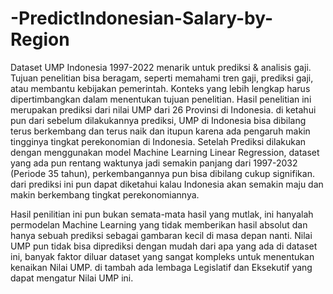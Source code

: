 # -PredictIndonesian-Salary-by-Region
Dataset UMP Indonesia 1997-2022 menarik untuk prediksi &amp; analisis gaji. Tujuan penelitian bisa beragam, seperti memahami tren gaji, prediksi gaji, atau membantu kebijakan pemerintah. Konteks yang lebih lengkap harus dipertimbangkan dalam menentukan tujuan penelitian.
Hasil penelitian ini merupakan prediksi dari nilai UMP dari 26 Provinsi di Indonesia. di ketahui pun dari sebelum dilakukannya prediksi, UMP di Indonesia bisa dibilang terus berkembang dan terus naik dan itupun karena ada pengaruh makin tingginya tingkat perekonomian di Indonesia. Setelah Prediksi dilakukan dengan menggunakan model Machine Learning Linear Regression, dataset yang ada pun rentang waktunya jadi semakin panjang dari 1997-2032 (Periode 35 tahun), perkembangannya pun bisa dibilang cukup signifikan. dari prediksi ini pun dapat diketahui kalau Indonesia akan semakin maju dan makin berkembang tingkat perekonomiannya.

Hasil penilitian ini pun bukan semata-mata hasil yang mutlak, ini hanyalah permodelan Machine Learning yang tidak memberikan hasil absolut dan hanya sebuah prediksi sebagai gambaran kecil di masa depan nanti. Nilai UMP pun tidak bisa diprediksi dengan mudah dari apa yang ada di dataset ini, banyak faktor diluar dataset yang sangat kompleks untuk menentukan kenaikan Nilai UMP. di tambah ada lembaga Legislatif dan Eksekutif yang dapat mengatur Nilai UMP ini.

